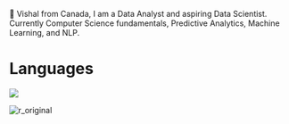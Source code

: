👋  Vishal from Canada, I am a Data Analyst and aspiring Data Scientist. Currently Computer Science fundamentals, Predictive Analytics, Machine Learning, and NLP.
# Languages 

<img src=https://camo.githubusercontent.com/cb05dda3b8ed3fcb5c24d4aafc0b6ea979f73261b9fa0b94838271a7db6d43da/68747470733a2f2f696d672e736869656c64732e696f2f62616467652f2d507974686f6e2d3442384242453f266c6f676f3d507974686f6e266c6f676f436f6c6f723d666666 /> </a><br> 

![r_original](https://user-images.githubusercontent.com/26355917/142697770-12428818-c651-4f2a-9091-af8fdbefc4f2.png)

